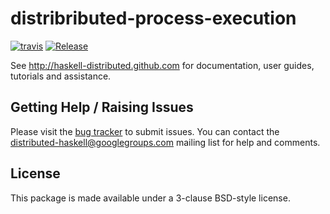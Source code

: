 # distribributed-process-execution
[![travis](https://secure.travis-ci.org/haskell-distributed/distributed-process-execution.png)](http://travis-ci.org/haskell-distributed/distributed-process-async)
[![Release](https://img.shields.io/hackage/v/distributed-process-execution.svg)](https://hackage.haskell.org/package/distributed-process-execution)

See http://haskell-distributed.github.com for documentation, user guides,
tutorials and assistance.

## Getting Help / Raising Issues

Please visit the [bug tracker](https://github.com/haskell-distributed/distributed-process-execution/issues) to submit issues. You can contact the distributed-haskell@googlegroups.com mailing list for help and comments.

## License

This package is made available under a 3-clause BSD-style license.
